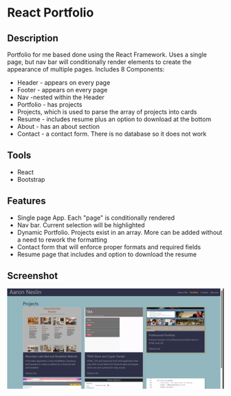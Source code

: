 # React Portfolio

## Description
Portfolio for me based done using the React Framework.  Uses a single page, but nav bar will conditionally render elements to create the appearance of multiple pages.
Includes 8 Components:
* Header - appears on every page
* Footer - appears on every page
* Nav -nested within the Header
* Portfolio - has projects
* Projects, which is used to parse the array of projects into cards
* Resume - includes resume plus an option to download at the bottom
* About - has an about section
* Contact - a contact form. There is no database so it does not work


## Tools
* React
* Bootstrap

## Features
* Single page App.  Each "page" is conditionally rendered
* Nav bar.  Current selection will be highlighted
* Dynamic Portfolio.  Projects exist in an array.  More can be added without a need to rework the formatting
* Contact form that will enforce proper formats and required fields
* Resume page that includes and option to download the resume


## Screenshot
![Portfolio page](./public/assets/images/readme.jpg)